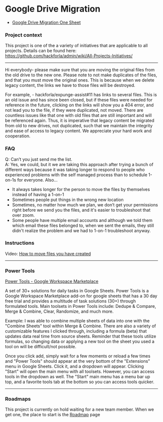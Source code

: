 # Google Drive Migration
- [Google Drive Migration One Sheet](https://docs.google.com/document/d/1lr5UK1k1qR_Ia3KaArQrBPvNhDhFjnBhExX2ssAMLy0/preview)

### Project context
This project is one of the a variety of initiatives that are applicable to all projects.  Details can be found here: https://github.com/hackforla/admin/wiki/All-Projects-Initiatives/

---
Hi everybody- please make sure that you are moving the original files from the old drive to the new one. Please note to not make duplicates of the files, and that you must move the original ones. This is because when we delete legacy content, the links we have to those files will be destroyed.

For example, - hackforla/expunge-assist#11 has links to several files. This is an old issue and has since been closed, but if these files were needed for reference in the future, clicking on the links will show you a 404 error, and not lead you to the file, if they were duplicated, not moved. There are countless issues like that one with old files that are still important and will be referenced again. Thus, it is imperative that legacy content be migrated from old to new drives, not duplicated, such that we maintain the integrity and ease of access to legacy content. We appreciate your hard work and cooperation.


### FAQ
Q: Can’t you just send me the list.<br>
A: Yes, we could, but it we are taking this approach after trying a bunch of different ways because it was taking longer to respond to people who experienced problems with the self managed process than to schedule 1-on-1s for everyone.  Also...
- It always takes longer for the person to move the files by themselves instead of having a 1-on-1 
- Sometimes people put things in the wrong new location
- Sometimes, no matter how much we plan, we don’t get your permissions right before we send you the files, and it's easier to troubleshoot that over zoom.
- Some people have multiple email accounts and although we told them which email these files belonged to, when we sent the emails, they still didn't realize the problem and we had to 1-on-1 troubleshoot anyway.


### Instructions
Video: [How to move files you have created](https://vimeo.com/734542825)


---
### Power Tools

[Power Tools - Google Workspace Marketplace](https://workspace.google.com/marketplace/app/power_tools/1058867473888)

A set of 30+ solutions for daily tasks in Google Sheets.
Power Tools is a Google Workspace Marketplace add-on for google sheets that has a 30 day free trial and provides a multitude of task solutions (30+) through formulated tools. Main toolsets in Power Tools include: Dedupe & Compare, Merge & Combine, Clear, Randomize, and much more.

Example: I was able to combine multiple sheets of data into one with the "Combine Sheets" tool within Merge & Combine. There are also a variety of customizable features I clicked through, including a formula (beta) that updates data real time from source sheets. Reminder that these tools utilize formulas, so changing data or applying a new tool on the sheet you used a tool on will be difficult/not possible.

Once you click add, simply wait for a few moments or reload a few times and "Power Tools" should appear at the very bottom of the "Extensions" menu in Google Sheets. Click it, and a dropdown will appear.  Clicking "Start" will open the main menu with all toolsets. However, you can access tools in the dropdown as well. The "Start" main menu has a menu bar up top, and a favorite tools tab at the bottom so you can access tools quicker.


---
### Roadmaps
This project is currently on hold waiting for a new team member.  When we get one, the place to start is the [Roadmap](https://github.com/hackforla/google-drive-migration/wiki/Roadmap1) page
